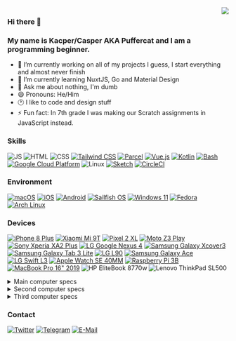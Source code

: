 <img align="right" src="https://github-readme-stats.vercel.app/api?username=KZacharski&show_icons=true&theme=vue-dark">

### Hi there 👋
### My name is Kacper/Casper AKA Puffercat and I am a programming beginner.

<!--
**KZacharski/KZacharski** is a ✨ _special_ ✨ repository because its `README.md` (this file) appears on your GitHub profile.

Here are some ideas to get you started:
-->

- 🔭 I’m currently working on all of my projects I guess, I start everything and almost never finish
- 🌱 I’m currently learning NuxtJS, Go and Material Design
- 💬 Ask me about nothing, I'm dumb
- 😄 Pronouns: He/Him
- 🕐 I like to code and design stuff
- ⚡ Fun fact: In 7th grade I was making our Scratch assignments in JavaScript instead.

### Skills
![JS](https://img.shields.io/badge/JavaScript-F7DF1E?style=for-the-badge&logo=javascript&logoColor=000000&labelColor=F7DF1E)
![HTML](https://img.shields.io/badge/HTML-E34F26?style=for-the-badge&logo=html5&logoColor=FFFFFF&labelColor=E34F26)
![CSS](https://img.shields.io/badge/CSS-1572B6?style=for-the-badge&logo=css3&logoColor=FFFFFF&labelColor=1572B6)
[![Tailwind CSS](https://img.shields.io/badge/Tailwind_CSS-06B6D4?style=for-the-badge&logo=tailwindcss&logoColor=FFFFFF&labelColor=06B6D4)](https://tailwindcss.com)
[![Parcel](https://img.shields.io/badge/Parcel-b04b4c?style=for-the-badge&logoColor=FFFFFF&labelColor=b04b4c)](https://parceljs.org)
[![Vue.js](https://img.shields.io/badge/Vue.js-4FC08D?style=for-the-badge&logo=vue.js&logoColor=FFFFFF&labelColor=4FC08D)](https://vuejs.org)
[![Kotlin](https://img.shields.io/badge/Kotlin-7F52FF?style=for-the-badge&logo=kotlin&logoColor=FFFFFF&labelColor=7F52FF)](https://kotlinlang.org)
[![Bash](https://img.shields.io/badge/Bash-4EAA25?style=for-the-badge&logo=gnubash&logoColor=FFFFFF&labelColor=4EAA25)](https://www.gnu.org/software/bash/)
[![Google Cloud Platform](https://img.shields.io/badge/Google_Cloud_Platform-4285F4?style=for-the-badge&logo=googlecloud&logoColor=FFFFFF&labelColor=4285F4)](https://cloud.google.com/)
![Linux](https://img.shields.io/badge/Linux-FCC624?style=for-the-badge&logo=linux&logoColor=000000&labelColor=FCC624)
[![Sketch](https://img.shields.io/badge/Sketch-F7B500?style=for-the-badge&logo=sketch&logoColor=000000&labelColor=F7B500)](https://sketch.com)
[![CircleCI](https://img.shields.io/badge/CircleCI-343434?style=for-the-badge&logo=circleci&logoColor=FFFFFF&labelColor=343434)](https://circleci.com)

### Environment
[![macOS](https://img.shields.io/badge/macOS-000000?style=for-the-badge&logo=macOS&logoColor=FFFFFF&labelColor=000000)](https://www.apple.com/macos/monterey/)
[![iOS](https://img.shields.io/badge/iOS-000000?style=for-the-badge&logo=apple&logoColor=FFFFFF&labelColor=000000)](https://www.apple.com/ios/ios-16/)
[![Android](https://img.shields.io/badge/Android-3DDC84?style=for-the-badge&logo=android&logoColor=FFFFFF&labelColor=3DDC84)](https://www.android.com/android-13/)
[![Sailfish OS](https://img.shields.io/badge/Sailfish_OS-163763?style=for-the-badge&logo=sailfishos&logoColor=FFFFFF&labelColor=163763)](https://sailfishos.org/)
[![Windows 11](https://img.shields.io/badge/Windows-0078D6?style=for-the-badge&logo=windows&logoColor=FFFFFF&labelColor=0078D6)](https://windows.com)
[![Fedora](https://img.shields.io/badge/Fedora-51A2DA?style=for-the-badge&logo=fedora&logoColor=FFFFFF&labelColor=51A2DA)](https://getfedora.org)
[![Arch Linux](https://img.shields.io/badge/ArchLinux-1793D1?style=for-the-badge&logo=archlinux&logoColor=FFFFFF&labelColor=1793D1)](https://archlinux.org)

### Devices
[![iPhone 8 Plus](https://img.shields.io/badge/iPhone_8_Plus-000000?style=for-the-badge&logo=apple&logoColor=FFFFFF&labelColor=000000)](https://support.apple.com/kb/SP768)
[![Xiaomi Mi 9T](https://img.shields.io/badge/Mi_9T-FF6900?style=for-the-badge&logo=xiaomi&logoColor=FFFFFF&labelColor=FF6900)](https://www.mi.com/global/mi-9-t/)
[![Pixel 2 XL](https://img.shields.io/badge/Pixel_2_XL-4285F4?style=for-the-badge&logo=google&logoColor=FFFFFF&labelColor=4285F4)](https://www.gsmarena.com/google_pixel_2_xl-8720.php)
[![Moto Z3 Play](https://img.shields.io/badge/Moto_Z3_Play-E1140A?style=for-the-badge&logo=motorola&logoColor=FFFFFF&labelColor=E1140A)](https://www.gsmarena.com/motorola_moto_z3_play-9003.php)
[![Sony Xperia XA2 Plus](https://img.shields.io/badge/Xperia_XA2_Plus-FFFFFF?style=for-the-badge&logo=sony&logoColor=000000&labelColor=FFFFFF)](https://www.gsmarena.com/sony_xperia_xa2_plus-9268.php)
[![LG Google Nexus 4](https://img.shields.io/badge/LG_Google_Nexus_4-A50034?style=for-the-badge&logo=lg&logoColor=FFFFFF&labelColor=A50034)](https://www.gsmarena.com/lg_nexus_4_e960-5048.php)
[![Samsung Galaxy Xcover3](https://img.shields.io/badge/Samsung_Galaxy_Xcover3-1428A0?style=for-the-badge&logo=samsung&logoColor=FFFFFF&labelColor=1428A0)](https://www.gsmarena.com/samsung_galaxy_xcover_3-6990.php)
[![Samsung Galaxy Tab 3 Lite](https://img.shields.io/badge/Samsung_Galaxy_Tab_3_Lite-1428A0?style=for-the-badge&logo=samsung&logoColor=FFFFFF&labelColor=1428A0)](https://www.gsmarena.com/samsung_galaxy_tab_3_lite_7_0-5969.php)
[![LG L90](https://img.shields.io/badge/LG_L90-A50034?style=for-the-badge&logo=lg&logoColor=FFFFFF&labelColor=A50034)](https://www.gsmarena.com/lg_l90_d405-6100.php)
[![Samsung Galaxy Ace](https://img.shields.io/badge/Samsung_Galaxy_Ace-1428A0?style=for-the-badge&logo=samsung&logoColor=FFFFFF&labelColor=1428A0)](https://www.gsmarena.com/samsung_galaxy_ace_s5830i-4664.php)
[![LG Swift L3](https://img.shields.io/badge/LG_Swift_L3-A50034?style=for-the-badge&logo=lg&logoColor=FFFFFF&labelColor=A50034)](https://www.gsmarena.com/lg_optimus_l3_e400-4461.php)
[![Apple Watch SE 40MM](https://img.shields.io/badge/Apple_Watch_SE_40MM-000000?style=for-the-badge&logo=apple&logoColor=FFFFFF&labelColor=000000)](https://www.apple.com/shop/buy-watch/apple-watch-se/40mm-gps-space-gray-aluminum-abyss-blue-braided-solo-loop-size-1-se)
[![Raspberry Pi 3B](https://img.shields.io/badge/Raspberry_Pi_3B-A22846?style=for-the-badge&logo=raspberrypi&logoColor=FFFFFF&labelColor=A22846)](https://www.raspberrypi.com/products/raspberry-pi-3-model-b/)
[![MacBook Pro 16" 2019](https://img.shields.io/badge/MacBook_Pro_16"_2019-000000?style=for-the-badge&logo=apple&logoColor=FFFFFF&labelColor=000000)](https://support.apple.com/kb/SP809)
![HP EliteBook 8770w](https://img.shields.io/badge/HP_EliteBook_8770w-0096D6?style=for-the-badge&logo=hp&logoColor=FFFFFF&labelColor=0096D6)
![Lenovo ThinkPad SL500](https://img.shields.io/badge/Lenovo_ThinkPad_SL500-E2231A?style=for-the-badge&logo=lenovo&logoColor=FFFFFF&labelColor=E2231A)
<details>
  <summary>Main computer specs</summary>
     • CPU: Intel Core i7-9750H<br>
     • Memory: 16 GB 2667 MHz DDR4<br>
     • GPU: AMD Radeon Pro 5300M<br>
     • Disk: 512 GB SSD
</details>
<details>
  <summary>Second computer specs</summary>
     • CPU: Intel Core i5-3360M<br>
     • Memory: 8 GB<br>
     • GPU: NVIDIA Quadro K3000M<br>
     • Disk: 256 GB SSD + 500 GB HDD
</details>
<details>
  <summary>Third computer specs</summary>
     • CPU: Core 2 Duo T5870<br>
     • Memory: 4 GB<br>
     • GPU: Integrated<br>
     • Disk: 250 GB HDD
</details>

### Contact
[![Twitter](https://img.shields.io/badge/Twitter-1DA1F2?style=for-the-badge&logo=twitter&logoColor=FFFFFF&labelColor=1DA1F2)](https://twitter.com/puffercatt)
[![Telegram](https://img.shields.io/badge/Telegram-26A5E4?style=for-the-badge&logo=telegram&logoColor=FFFFFF&labelColor=26A5E4)](https://t.me/puffercat)
[![E-Mail](https://img.shields.io/badge/Email-EA4335?style=for-the-badge&logo=gmail&logoColor=FFFFFF&labelColor=EA4335)](mailto:puffercatt@gmail.com)
